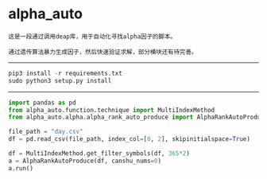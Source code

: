 # alpha_auto
    这是一段通过调用deap库，用于自动化寻找alpha因子的脚本。

    通过遗传算法暴力生成因子，然后快速验证求解，部分模块还有待完善。

---------------------------------------------------------------------------------
```python
pip3 install -r requirements.txt
sudo python3 setup.py install
```

---------------------------------------------------------------------------------

```python
import pandas as pd
from alpha_auto.function.technique import MultiIndexMethod
from alpha_auto.alpha.alpha_rank_auto_produce import AlphaRankAutoProduce

file_path = "day.csv"
df = pd.read_csv(file_path, index_col=[0, 2], skipinitialspace=True)

df = MultiIndexMethod.get_filter_symbols(df, 365*2)
a = AlphaRankAutoProduce(df, canshu_nums=0)
a.run()
```
